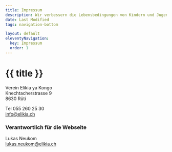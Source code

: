 ```yaml
---
title: Impressum
description: Wir verbessern die Lebensbedingungen von Kindern und Jugendlichen in Not.
date: Last Modified
tags: navigation-bottom

layout: default
eleventyNavigation:
  key: Impressum
  order: 1
---
```


# {{ title }}
Verein Elikia ya Kongo<br>
Knechtacherstrasse 9<br>
8630 Rüti

Tel 055 260 25 30<br>
info@elikia.ch

### Verantwortlich für die Webseite</h3>
Lukas Neukom<br>
lukas.neukom@elikia.ch
